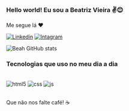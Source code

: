 ### Hello world! Eu sou a Beatriz Vieira ✌️😊

Me segue lá ❤️<br/>

[![Linkedin](https://img.shields.io/badge/LinkedIn-0077B5?style=for-the-badge&logo=linkedin&logoColor=white)](https://www.linkedin.com/in/beatrizvieira09/)
[![Intagram](https://img.shields.io/badge/Instagram-E4405F?style=for-the-badge&logo=instagram&logoColor=white)](https://www.instagram.com/bee.vieira/?hl=pt-br)

![Beah GitHub stats](https://github-readme-stats.vercel.app/api?username=beahvieira_icons=true&theme=radical)

### Tecnologias que uso no meu dia a dia 

<div style="display: inline_block"><br/>
  <img align="center" alt="html5" src="https://img.shields.io/badge/HTML5-E34F26?style=for-the-badge&logo=html5&logoColor=white"/>
  <img align="center" alt="css" src="https://img.shields.io/badge/CSS-239120?&style=for-the-badge&logo=css3&logoColor=white"/>
  <img align="center" alt="js" src="https://img.shields.io/badge/JavaScript-F7DF1E?style=for-the-badge&logo=javascript&logoColor=black"/>
</div><br/>



Que não nos falte café! ☕️
